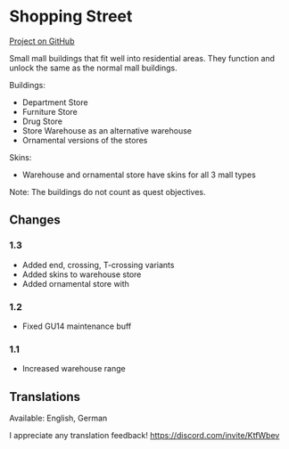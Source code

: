 # Shopping Street

[Project on GitHub](https://github.com/jakobharder/anno-1800-jakobs-mods)

Small mall buildings that fit well into residential areas.
They function and unlock the same as the normal mall buildings.

Buildings:
- Department Store
- Furniture Store
- Drug Store
- Store Warehouse as an alternative warehouse
- Ornamental versions of the stores

Skins:
- Warehouse and ornamental store have skins for all 3 mall types

Note: The buildings do not count as quest objectives.

## Changes

### 1.3

- Added end, crossing, T-crossing variants
- Added skins to warehouse store
- Added ornamental store with

### 1.2

- Fixed GU14 maintenance buff

### 1.1

- Increased warehouse range

## Translations

Available: English, German

I appreciate any translation feedback! https://discord.com/invite/KtfWbev
